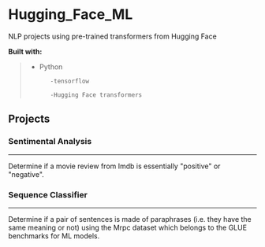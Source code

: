# Hugging_Face_ML
NLP projects  using pre-trained transformers from Hugging Face

**Built with:**
> - Python
>   
>          -tensorflow
>   
>          -Hugging Face transformers
>   

## Projects  

### Sentimental Analysis  

---  


Determine if a movie review from Imdb is essentially "positive" or "negative".  

### Sequence Classifier  

---  


Determine if a pair of sentences is made of paraphrases (i.e. they have the same meaning or not) using the Mrpc dataset which belongs to the GLUE benchmarks for ML models.
